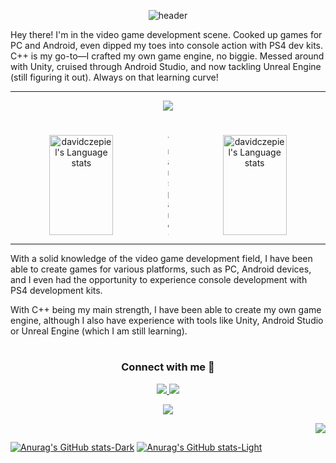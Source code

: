 <div align="center">

![header](https://capsule-render.vercel.app/api?type=waving&theme=tokyonight&color=auto&height=250&width=961&section=header&text=David%20Czepiel%20Babiarz&fontSize=55&fontColor=auto&fontAlignY=30&desc=Game%20Developer&descAlignY=50&descSize=30)
</div>

<p>	
Hey there! I'm in the video game development scene. Cooked up games for PC and Android, even dipped my toes into console action with PS4 dev kits. C++ is my go-to—I crafted my own game engine, no biggie. Messed around with Unity, cruised through Android Studio, and now tackling Unreal Engine (still figuring it out). Always on that learning curve!
</p>

<!--
[![LumenFall Trailer](https://i.stack.imgur.com/q3ceS.png)](https://www.youtube.com/watch?v=eL1H20nfTYs&ab_channel=DavidCzepiel "LumenFall Trailer")
-->

---
<p align="center">
  <a href="https://skillicons.dev">
    <img align= "center" src="https://skillicons.dev/icons?i=cpp,cs,unity,godot,androidstudio,git&perline=10" />
  </a>
</p>

<!-- STATS -->
#
<div align="center">
<a href="https://github.com/anuraghazra/github-readme-stats" >
	<img align="left" width=45% height=160px src="https://github-readme-stats-git-masterrstaa-rickstaa.vercel.app/api/top-langs/?username=davidczepiel&layout=compact&langs_count=4&hide_border=true&role=owner,collaborator&theme=tokyonight" alt="davidczepiel's Language stats"/>
</a>
<!--Transparent image that allows me to have a blank space in betwean without the bottom text getting in the way-->
<img src="https://github.com/davidczepiel/davidczepiel/assets/48888283/ff863112-886c-4d09-8d4e-4173c6ecc26e" alt="TransparentImage" width="1" height="160">
	
 <a href="https://github.com/anuraghazra/github-readme-stats">
	<img align="right" width=45% height=160px  src="https://github-readme-stats.vercel.app/api?username=davidczepiel&show_icons=true&hide_border=true&theme=tokyonight&rank_icon=github&include_all_commits=true&hide=issues&show=prs_merged_percentage" alt="davidczepiel's Language stats"/>
</a>
</div>

---

<p>	
With a solid knowledge of the video game development field, I have been able to create games for various platforms, such as PC, Android devices, and I even had the opportunity to experience console development with PS4 development kits. 

With C++ being my main strength, I have been able to create my own game engine, although I also have experience with tools like Unity, Android Studio or Unreal Engine (which I am still learning).
</p>

<!-- CONTACT ME -->

<h1></h1>

<h3 align="center" >Connect with me 🤝 </h3>
<div align="center"> 
  <a href="mailto:czepieldavid@gmail.com">
    <img src="https://img.shields.io/badge/Gmail-333333?style=for-the-badge&logo=gmail&logoColor=red" />
  </a>
  <a href="https://www.linkedin.com/in/david-czepiel-babiarz-2870b5235/" target="_blank">
    <img src="https://img.shields.io/badge/LinkedIn-0077B5?style=for-the-badge&logo=linkedin&logoColor=white" target="_blank" />
  </a>
 <!--- 
  <a href="https://leetcode.com/davidczepiel/" target="_blank">
	<img src="https://img.shields.io/badge/-LeetCode-FFA116?style=for-the-badge&logo=LeetCode&logoColor=black" />
  </a>
 <!--- 
<img src="https://img.shields.io/badge/Discord-5865F2?style=for-the-badge&logo=discord&logoColor=white" />
  <a href="https://salesp07.github.io" target="_blank">
     <img src="https://img.shields.io/badge/Portfolio-FF5722?style=for-the-badge&logo=todoist&logoColor=white" target="_blank" /> <!-- sqlite, safari, google-chrome are other good icon options -->
  </a>
 
</div>

<!-- THANK -->
<p align="center">
  <a href="https://github.com/DenverCoder1/readme-typing-svg"><img src="https://readme-typing-svg.herokuapp.com?lines=Thanks+for+visiting!;Check+out+my+pinned+repos!&center=true&width=380&height=45"></a>
</p>

<!---
[![LumenFall Trailer](https://ytcards.demolab.com/?id=UCM9iCZBila_WaHwbOSgU1IQ&title=LumenFall+Trailer%21&lang=en&timestamp=1699630209&background_color=%230d1117&title_color=%23ffffff&stats_color=%23dedede&max_title_lines=1&width=250&border_radius=5&duration=402 "LumenFall Trailer")](https://www.youtube.com/watch?v=eL1H20nfTYs&ab_channel=DavidCzepiel)
--->

<div align="right">

![](https://komarev.com/ghpvc/?username=davidczepiel&style=flat-square&color=111111&labelColor=black)
</div>

[![Anurag's GitHub stats-Dark](https://github-readme-stats.vercel.app/api?username=davidczepiel&show_icons=true&hide_border=true&theme=tokyonight&rank_icon=github&include_all_commits=true&hide=issues&show=prs_merged_percentage#gh-dark-mode-only)](https://github.com/anuraghazra/github-readme-stats#gh-dark-mode-only)
[![Anurag's GitHub stats-Light](https://github-readme-stats.vercel.app/api?username=davidczepiel&show_icons=true&hide_border=true&theme=tokyonight&rank_icon=github&include_all_commits=true&hide=issues&show=prs_merged_percentage#gh-light-mode-only)](https://github.com/anuraghazra/github-readme-stats#gh-light-mode-only)

